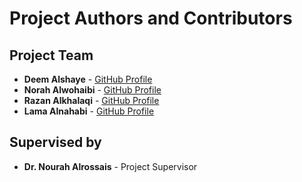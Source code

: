 # Project Authors and Contributors

## Project Team
- **Deem Alshaye** - [GitHub Profile](https://github.com/DeemAlshaye)
- **Norah Alwohaibi** - [GitHub Profile](https://github.com/norah-mohammed)
- **Razan Alkhalaqi** - [GitHub Profile](https://github.com/RazanAlkhaluqy)
- **Lama Alnahabi** - [GitHub Profile](https://github.com/Lamaalnahabi)

## Supervised by
- **Dr. Nourah Alrossais** - Project Supervisor
